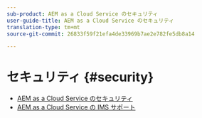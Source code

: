 ```yaml
---
sub-product: AEM as a Cloud Service のセキュリティ
user-guide-title: AEM as a Cloud Service のセキュリティ
translation-type: tm+mt
source-git-commit: 26833f59f21efa4de33969b7ae2e782fe5db8a14

---
```



# セキュリティ {#security}

+ [AEM as a Cloud Service のセキュリティ](/help/security/home.md)
+ [AEM as a Cloud Service の IMS サポート ](ims-support.md)
